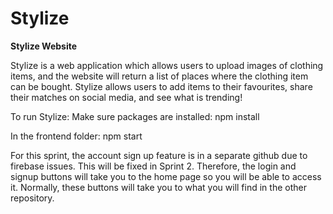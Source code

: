 # Stylize  

**Stylize Website**

Stylize is a web application which allows users to upload images of clothing items, and the website will return a list of places where the clothing item can be bought. Stylize allows users to add items to their favourites, share their matches on social media, and see what is trending!

To run Stylize:
Make sure packages are installed:  npm install

In the frontend folder: npm start

For this sprint, the account sign up feature is in a separate github due to firebase issues. This will be fixed in Sprint 2.
Therefore, the login and signup buttons will take you to the home page so you will be able to access it. Normally, these buttons will take you to what you will find in the other repository.
